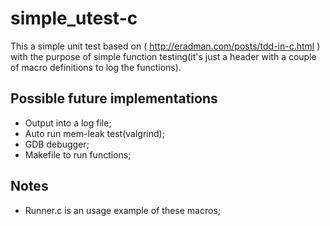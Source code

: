 # simple_utest-c

This a simple unit test based on ( http://eradman.com/posts/tdd-in-c.html ) with the purpose of simple function testing(it's just a header with a couple of macro definitions to log the functions).

## Possible future implementations
- Output into a log file;
- Auto run mem-leak test(valgrind);
- GDB debugger;
- Makefile to run functions;

## Notes
- Runner.c is an usage example of these macros;

